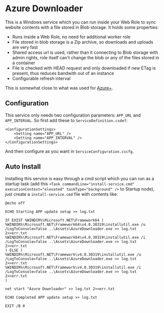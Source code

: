 # Azure Downloader

This is a Windows service which you can run inside your Web Role to sync website contents with a file stored in Blob storage. It holds some properties:

+ Runs inside a Web Role, no need for additional worker role
+ File stored in blob storage is a Zip archive, so downloads and uploads are very fast
+ Shared access url is used, rather than it connecting to Blob storage with admin rights, role itself can't change the blob or any of the files stored in a container
+ File is checked with HEAD request and only downloaded if new ETag is present, thus reduces bandwith out of an instance
+ Configurable refresh interval

This is somewhat close to what was used for [Azure+](http://cloud.webspecies.co.uk/).

## Configuration

This service only needs two configuration parameters: `APP_URL` and `APP_INTERVAL`. So first add these to `ServiceDefinition.csdef`:

	<ConfigurationSettings>
		<Setting name="APP_URL" />
		<Setting name="APP_INTERVAL" />
	</ConfigurationSettings>

And then configure as you want in `ServiceConfiguration.cscfg`.

## Auto Install

Installing this service is easy through a cmd script which you can run as a startup task (add this `<Task commandLine="install-service.cmd" executionContext="elevated" taskType="background" />` to Startup node), just create a `install-service.cmd` file with contents like:

	@echo off

	ECHO Starting APP update setup >> log.txt

	IF EXIST %WINDIR%\Microsoft.NET\Framework64 (
	%WINDIR%\Microsoft.NET\Framework64\v4.0.30319\installutil.exe /u /LogToConsole=false ..\Assets\AzureDownloader.exe >> log.txt 2>>err.txt
	%WINDIR%\Microsoft.NET\Framework64\v4.0.30319\installutil.exe /i /LogToConsole=false ..\Assets\AzureDownloader.exe >> log.txt 2>>err.txt
	) ELSE (
	%WINDIR%\Microsoft.NET\Framework\v4.0.30319\installutil.exe /u /LogToConsole=false ..\Assets\AzureDownloader.exe >> log.txt 2>>err.txt
	%WINDIR%\Microsoft.NET\Framework\v4.0.30319\installutil.exe /i /LogToConsole=false ..\Assets\AzureDownloader.exe >> log.txt 2>>err.txt
	)

	net start "Azure Downloader" >> log.txt 2>>err.txt

	ECHO Completed APP update setup >> log.txt

	EXIT /B 0
